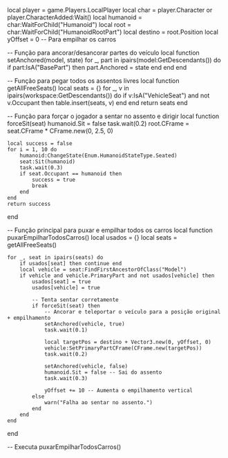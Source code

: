 local player = game.Players.LocalPlayer
local char = player.Character or player.CharacterAdded:Wait()
local humanoid = char:WaitForChild("Humanoid")
local root = char:WaitForChild("HumanoidRootPart")
local destino = root.Position
local yOffset = 0 -- Para empilhar os carros

-- Função para ancorar/desancorar partes do veículo
local function setAnchored(model, state)
	for _, part in ipairs(model:GetDescendants()) do
		if part:IsA("BasePart") then
			part.Anchored = state
		end
	end
end

-- Função para pegar todos os assentos livres
local function getAllFreeSeats()
	local seats = {}
	for _, v in ipairs(workspace:GetDescendants()) do
		if v:IsA("VehicleSeat") and not v.Occupant then
			table.insert(seats, v)
		end
	end
	return seats
end

-- Função para forçar o jogador a sentar no assento e dirigir
local function forceSit(seat)
	humanoid.Sit = false
	task.wait(0.2)
	root.CFrame = seat.CFrame * CFrame.new(0, 2.5, 0)

	local success = false
	for i = 1, 10 do
		humanoid:ChangeState(Enum.HumanoidStateType.Seated)
		seat:Sit(humanoid)
		task.wait(0.3)
		if seat.Occupant == humanoid then
			success = true
			break
		end
	end
	return success
end

-- Função principal para puxar e empilhar todos os carros
local function puxarEmpilharTodosCarros()
	local usados = {}
	local seats = getAllFreeSeats()

	for _, seat in ipairs(seats) do
		if usados[seat] then continue end
		local vehicle = seat:FindFirstAncestorOfClass("Model")
		if vehicle and vehicle.PrimaryPart and not usados[vehicle] then
			usados[seat] = true
			usados[vehicle] = true

			-- Tenta sentar corretamente
			if forceSit(seat) then
				-- Ancorar e teleportar o veículo para a posição original + empilhamento
				setAnchored(vehicle, true)
				task.wait(0.1)

				local targetPos = destino + Vector3.new(0, yOffset, 0)
				vehicle:SetPrimaryPartCFrame(CFrame.new(targetPos))
				task.wait(0.2)

				setAnchored(vehicle, false)
				humanoid.Sit = false -- Sai do assento
				task.wait(0.3)

				yOffset += 10 -- Aumenta o empilhamento vertical
			else
				warn("Falha ao sentar no assento.")
			end
		end
	end
end

-- Executa
puxarEmpilharTodosCarros()
